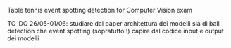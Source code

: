Table tennis event spotting detection for Computer Vision exam

TO_DO 26/05-01/06:
studiare dal paper architettura dei modelli sia di ball detection che event spotting (sopratutto!!)
capire dal codice input e output dei modelli
